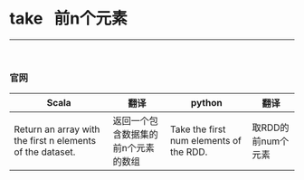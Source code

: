 # take  &nbsp; 前n个元素

---

<br>

### 官网
| Scala | 翻译  | python | 翻译  |
|-------|-----|--------|-----|
|Return an array with the first n elements of the dataset.|返回一个包含数据集的前n个元素的数组|Take the first num elements of the RDD.|取RDD的前num个元素|


